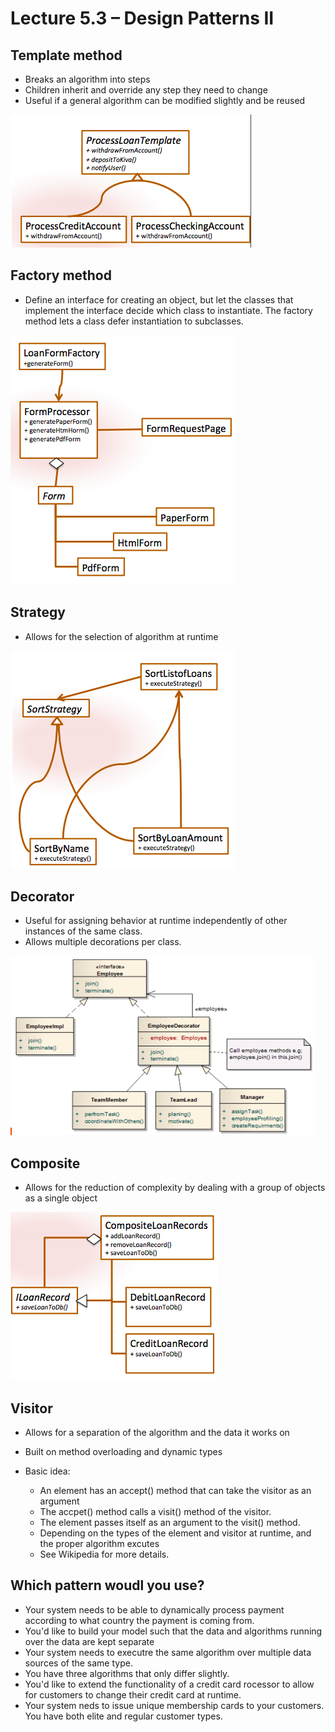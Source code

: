# Lecture 5.3 – Design Patterns II

## Template method
* Breaks an algorithm into steps
* Children inherit and override any step they need to change
* Useful if a general algorithm can be modified slightly and be reused

![1](./images/53_1.png)

## Factory method
* Define an interface for creating an object, but let the classes that implement the interface decide which class to instantiate. The factory method lets a class defer instantiation to subclasses.

![2](./images/53_2.png)

## Strategy 
* Allows for the selection of algorithm at runtime

![3](./images/53_3.png)

## Decorator
* Useful for assigning behavior at runtime independently of other instances of the same class.
* Allows multiple decorations per class.

![4](./images/53_4.png)

## Composite
* Allows for the reduction of complexity by dealing with a group of objects as a single object

![5](./images/53_5.png)

## Visitor
* Allows for a separation of the algorithm and the data it works on 
* Built on method overloading and dynamic types

* Basic idea:
    * An element has an accept() method that can take the visitor as an argument
    * The accpet() method calls a visit() method of the visitor.
    * The element passes itself as an argument to the visit() method.
    * Depending on the types of the element and visitor at runtime, and the proper algorithm excutes
    * See Wikipedia for more details.

## Which pattern woudl you use?
* Your system needs to be able to dynamically process payment according to what country the payment is coming from. 
* You'd like to build your model such that the data and algorithms running over the data are kept separate
* Your system needs to executre the same algorithm over multiple data sources of the same type.
* You have three algorithms that only differ slightly.
* You'd like to extend the functionality of a credit card rocessor to allow for customers to change their credit card at runtime.
* Your system neds to issue unique membership cards to your customers. You have both elite and regular customer types.
